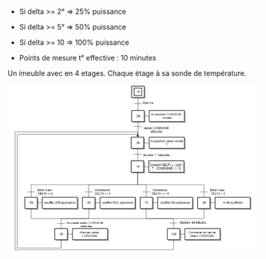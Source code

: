 * Si delta >= 2° => 25% puissance

* Si delta >= 5° => 50% puissance

* Si delta >= 10 => 100% puissance

* Points de mesure t° effective : 10 minutes

Un imeuble avec en 4 etages. Chaque étage à sa sonde de température.

![](images/grafcet_soufflerie.png)